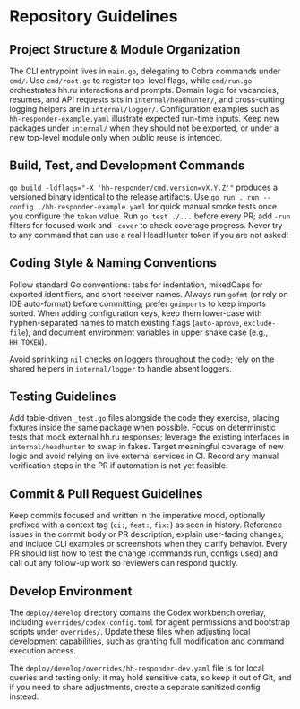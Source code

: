 # Repository Guidelines

## Project Structure & Module Organization
The CLI entrypoint lives in `main.go`, delegating to Cobra commands under `cmd/`. Use `cmd/root.go` to register top-level flags, while `cmd/run.go` orchestrates hh.ru interactions and prompts. Domain logic for vacancies, resumes, and API requests sits in `internal/headhunter/`, and cross-cutting logging helpers are in `internal/logger/`. Configuration examples such as `hh-responder-example.yaml` illustrate expected run-time inputs. Keep new packages under `internal/` when they should not be exported, or under a new top-level module only when public reuse is intended.

## Build, Test, and Development Commands
`go build -ldflags="-X 'hh-responder/cmd.version=vX.Y.Z'"` produces a versioned binary identical to the release artifacts. Use `go run . run --config ./hh-responder-example.yaml` for quick manual smoke tests once you configure the `token` value. Run `go test ./...` before every PR; add `-run` filters for focused work and `-cover` to check coverage progress. Never try to any command that can use a real HeadHunter token if you are not asked!

## Coding Style & Naming Conventions
Follow standard Go conventions: tabs for indentation, mixedCaps for exported identifiers, and short receiver names. Always run `gofmt` (or rely on IDE auto-format) before committing; prefer `goimports` to keep imports sorted. When adding configuration keys, keep them lower-case with hyphen-separated names to match existing flags (`auto-aprove`, `exclude-file`), and document environment variables in upper snake case (e.g., `HH_TOKEN`).

Avoid sprinkling `nil` checks on loggers throughout the code; rely on the shared helpers in `internal/logger` to handle absent loggers.

## Testing Guidelines
Add table-driven `_test.go` files alongside the code they exercise, placing fixtures inside the same package when possible. Focus on deterministic tests that mock external hh.ru responses; leverage the existing interfaces in `internal/headhunter` to swap in fakes. Target meaningful coverage of new logic and avoid relying on live external services in CI. Record any manual verification steps in the PR if automation is not yet feasible.

## Commit & Pull Request Guidelines
Keep commits focused and written in the imperative mood, optionally prefixed with a context tag (`ci:`, `feat:`, `fix:`) as seen in history. Reference issues in the commit body or PR description, explain user-facing changes, and include CLI examples or screenshots when they clarify behavior. Every PR should list how to test the change (commands run, configs used) and call out any follow-up work so reviewers can respond quickly.

## Develop Environment
The `deploy/develop` directory contains the Codex workbench overlay, including `overrides/codex-config.toml` for agent permissions and bootstrap scripts under `overrides/`. Update these files when adjusting local development capabilities, such as granting full modification and command execution access.

The `deploy/develop/overrides/hh-responder-dev.yaml` file is for local queries and testing only; it may hold sensitive data, so keep it out of Git, and if you need to share adjustments, create a separate sanitized config instead.
